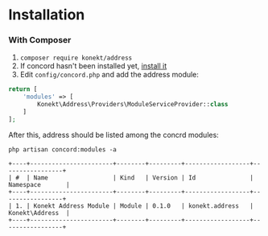# Installation

### With Composer

1. `composer require konekt/address`
2. If concord hasn't been installed yet, [install it](https://artkonekt.github.io/concord/#/installation)
3. Edit `config/concord.php` and add the address module:

```php
return [
    'modules' => [
        Konekt\Address\Providers\ModuleServiceProvider::class
    ]
];
```

After this, address should be listed among the concrd modules:

```
php artisan concord:modules -a

+----+-----------------------+--------+---------+------------------+-----------------+
| #  | Name                  | Kind   | Version | Id               | Namespace       |
+----+-----------------------+--------+---------+------------------+-----------------+
| 1. | Konekt Address Module | Module | 0.1.0   | konekt.address   | Konekt\Address  |
+----+-----------------------+--------+---------+------------------+-----------------+
```
